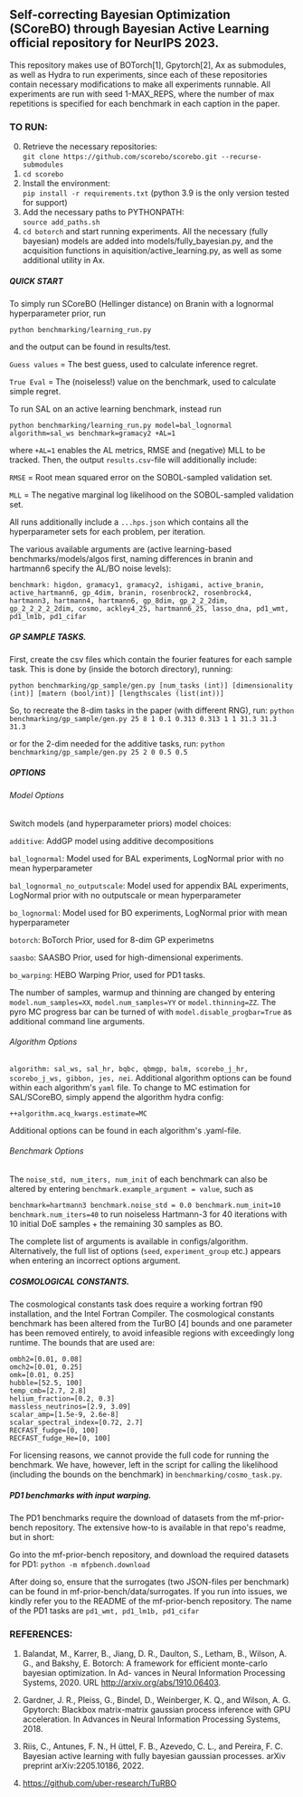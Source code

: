 ## Self-correcting Bayesian Optimization (SCoreBO) through Bayesian Active Learning official repository for NeurIPS 2023.

This repository makes use of BOTorch[1], Gpytorch[2], Ax as submodules, as well as Hydra to run experiments, since each of these repositories contain necessary modifications to make all experiments runnable. All experiments are run with seed 1-MAX_REPS, where the number of max repetitions is specified for each benchmark in each caption in the paper.

### TO RUN:
0. Retrieve the necessary repositories:     
```git clone https://github.com/scorebo/scorebo.git --recurse-submodules```
1. ```cd scorebo```
2. Install the environment:   
```pip install -r requirements.txt```
 (python 3.9 is the only version tested for support)
3. Add the necessary paths to PYTHONPATH:     
```source add_paths.sh```
4. ```cd botorch``` and start running experiments. All the necessary (fully bayesian) models are added into models/fully_bayesian.py, and the acquisition functions in aquisition/active_learning.py, as well as some additional utility in Ax. 

##### QUICK START
To simply run SCoreBO (Hellinger distance) on Branin with a lognormal hyperparameter prior, run

```python benchmarking/learning_run.py```

and the output can be found in results/test. 

```Guess values``` = The best guess, used to calculate inference regret.

```True Eval``` = The (noiseless!) value on the benchmark, used to calculate simple regret.

To run SAL on an active learning benchmark, instead run

```python benchmarking/learning_run.py model=bal_lognormal algorithm=sal_ws benchmark=gramacy2 +AL=1```

where ```+AL=1``` enables the AL metrics, RMSE and (negative) MLL to be tracked. Then, the output ```results.csv```-file will additionally include:

```RMSE``` = Root mean squared error on the SOBOL-sampled validation set.

```MLL``` = The negative marginal log likelihood on the SOBOL-sampled validation set.

All runs additionally include a ```...hps.json``` which contains all the hyperparameter sets for each problem, per iteration.

The various available arguments are (active learning-based benchmarks/models/algos first, naming differences in branin and hartmann6 specify the AL/BO noise levels):

```benchmark: higdon, gramacy1, gramacy2, ishigami, active_branin, active_hartmann6, gp_4dim, branin, rosenbrock2, rosenbrock4, hartmann3, hartmann4, hartmann6, gp_8dim, gp_2_2_2dim, gp_2_2_2_2_2dim, cosmo, ackley4_25, hartmann6_25, lasso_dna, pd1_wmt, pd1_lm1b, pd1_cifar```

##### GP SAMPLE TASKS.
First, create the csv files which contain the fourier features for each sample task. This is done by (inside the botorch directory), running:

```python benchmarking/gp_sample/gen.py [num_tasks (int)] [dimensionality (int)] [matern (bool/int)] [lengthscales (list(int))]```

So, to recreate the 8-dim tasks in the paper (with different RNG), run:
```python benchmarking/gp_sample/gen.py 25 8 1 0.1 0.313 0.313 1 1 31.3 31.3 31.3```

or for the 2-dim needed for the additive tasks, run:
```python benchmarking/gp_sample/gen.py 25 2 0 0.5 0.5```


##### OPTIONS
###### Model Options

Switch models (and hyperparameter priors)
model choices: 

``` additive ```: AddGP model using additive decompositions

``` bal_lognormal ```: Model used for BAL experiments, LogNormal prior with no mean hyperparameter

``` bal_lognormal_no_outputscale ```: Model used for appendix BAL experiments, LogNormal prior with no outputscale or mean hyperparameter

``` bo_lognormal ```: Model used for BO experiments, LogNormal prior with mean hyperparameter

``` botorch ```: BoTorch Prior, used for 8-dim GP experimetns

``` saasbo ```: SAASBO Prior, used for high-dimensional experiments.

``` bo_warping ```: HEBO Warping Prior, used for PD1 tasks.

The number of samples, warmup and thinning are changed by entering ```model.num_samples=XX```, ```model.num_samples=YY``` or ```model.thinning=ZZ```. The pyro MC progress bar can be turned of with  ```model.disable_progbar=True``` as additional command line arguments.


###### Algorithm Options

```algorithm: sal_ws, sal_hr, bqbc, qbmgp, balm, scorebo_j_hr, scorebo_j_ws, gibbon, jes, nei```. Additional algorithm options can be found within each algorithm's ```yaml``` file. To change to MC estimation for SAL/SCoreBO, simply append the algorithm hydra config:

```++algorithm.acq_kwargs.estimate=MC```

Additional options can be found in each algorithm's .yaml-file.

###### Benchmark Options
The ```noise_std, num_iters, num_init``` of each benchmark can also be altered by entering ```benchmark.example_argument = value```, such as

```benchmark=hartmann3 benchmark.noise_std = 0.0 benchmark.num_init=10 benchmark.num_iters=40``` to run noiseless Hartmann-3 for 40 iterations with 10 initial DoE samples + the remaining 30 samples as BO. 


The complete list of arguments is available in configs/algorithm. Alternatively, the full list of options (```seed```, ```experiment_group``` etc.) appears when entering an incorrect options argument.


##### COSMOLOGICAL CONSTANTS.
The cosmological constants task does require a working fortran f90 installation, and the Intel Fortran Compiler. The cosmological constants benchmark has been altered from the TurBO [4] bounds and one parameter has been removed entirely, to avoid infeasible regions with exceedingly long runtime. The bounds that are used are:
```
ombh2=[0.01, 0.08]
omch2=[0.01, 0.25]
omk=[0.01, 0.25]
hubble=[52.5, 100]
temp_cmb=[2.7, 2.8]
helium_fraction=[0.2, 0.3]
massless_neutrinos=[2.9, 3.09]
scalar_amp=[1.5e-9, 2.6e-8]
scalar_spectral_index=[0.72, 2.7]
RECFAST_fudge=[0, 100]
RECFAST_fudge_He=[0, 100]
```

For licensing reasons, we cannot provide the full code for running the benchmark. We have, however, left in the script for calling the likelihood (including the bounds on the benchmark) in ```benchmarking/cosmo_task.py```.


##### PD1 benchmarks with input warping.
The PD1 benchmarks require the download of datasets from the mf-prior-bench repository. The extensive how-to is available in that repo's readme, but in short:

Go into the mf-prior-bench repository, and download the required datasets for PD1:
```python -m mfpbench.download```

After doing so, ensure that the surrogates (two JSON-files per benchmark) can be found in mf-prior-bench/data/surrogates. If you run into issues, we kindly refer you to the README of the mf-prior-bench repository.
The name of the PD1 tasks are ```pd1_wmt, pd1_lm1b, pd1_cifar```


### REFERENCES:
1. Balandat, M., Karrer, B., Jiang, D. R., Daulton, S., Letham, B., Wilson, A. G., and Bakshy, E. Botorch: A framework for efficient monte-carlo bayesian optimization. In Ad- vances in Neural Information Processing Systems, 2020. URL http://arxiv.org/abs/1910.06403.

2. Gardner, J. R., Pleiss, G., Bindel, D., Weinberger, K. Q., and Wilson, A. G. Gpytorch: Blackbox matrix-matrix gaussian process inference with GPU acceleration. In Advances in Neural Information Processing Systems, 2018.

3. Riis, C., Antunes, F. N., H  ̈uttel, F. B., Azevedo, C. L., and Pereira, F. C. Bayesian active learning with fully bayesian gaussian processes. arXiv preprint arXiv:2205.10186, 2022.

4. https://github.com/uber-research/TuRBO
